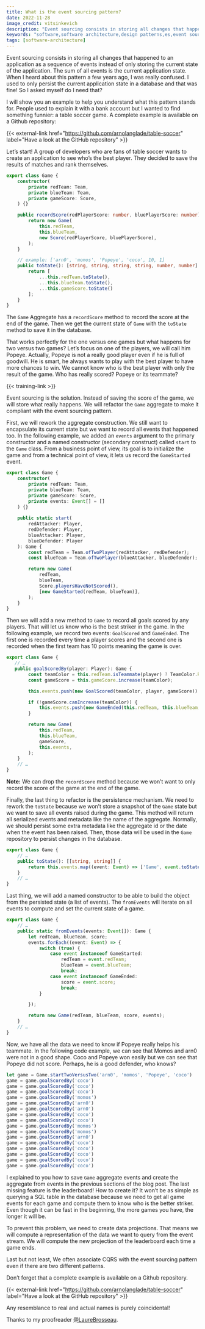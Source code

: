 ```yaml
---
title: What is the event sourcing pattern?
date: 2022-11-28
image_credit: vitsinkevich
description: "Event sourcing consists in storing all changes that happened to the application state as a sequence of events instead of only storing the current state of the application. The sum of all events makes  the current application state."
keywords: "software,software architecture,design patterns,es,event sourcing,table soccer"
tags: [software-architecture]
---
```


Event sourcing consists in storing all changes that happened to an application as a sequence of events instead of only storing the current state of the application. The sum of all events is the current application state. When I heard about this pattern a few years ago, I was really confused. I used to only persist the current application state in a database and that was fine! So I asked myself do I need that?

I will show you an example to help you understand what this pattern stands for. People used to explain it with a bank account but I wanted to find something funnier: a table soccer game. A complete example is available on a Github repository:

{{< external-link href="https://github.com/arnolanglade/table-soccer" label="Have a look at the GitHub repository" >}}

Let’s start! A group of developers who are fans of table soccer wants to create an application to see who’s the best player. They decided to save the results of matches and rank themselves.

```ts
export class Game {
    constructor(
        private redTeam: Team,
        private blueTeam: Team,
        private gameScore: Score,
    ) {}

    public recordScore(redPlayerScore: number, bluePlayerScore: number) {
        return new Game(
            this.redTeam,
            this.blueTeam,
            new Score(redPlayerScore, bluePlayerScore),
        );
    }

    // example: ['arn0', 'momos', 'Popeye', 'coco', 10, 1]
    public toState(): [string, string, string, string, number, number] {
        return [
            ...this.redTeam.toState(),
            ...this.blueTeam.toState(),
            ...this.gameScore.toState()
        ];
    }
}
```

The `Game` Aggregate has a `recordScore` method to record the score at the end of the game. Then we get the current state of `Game` with the `toState` method to save it in the database.

That works perfectly for the one versus one games but what happens for two versus two games? Let’s focus on one of the players, we will call him Popeye. Actually, Popeye is not a really good player even if he is full of goodwill. He is smart, he always wants to play with the best player to have more chances to win. We cannot know who is the best player with only the result of the game. Who has really scored? Popeye or its teammate?

{{< training-link >}}

Event sourcing is the solution. Instead of saving the score of the game, we will store what really happens. We will refactor the `Game` aggregate to make it compliant with the event sourcing pattern.

First, we will rework the aggregate construction. We still want to encapsulate its current state but we want to record all events that happened too. In the following example, we added an `events` argument to the primary constructor and a named constructor (secondary construct) called `start` to the `Game` class. From a business point of view, its goal is to initialize the game and from a technical point of view, it lets us record the `GameStarted` event.

```ts
export class Game {
    constructor(
        private redTeam: Team,
        private blueTeam: Team,
        private gameScore: Score,
        private events: Event[] = []
    ) {}
    
    public static start(
        redAttacker: Player,
        redDefender: Player,
        blueAttacker: Player,
        blueDefender: Player
    ): Game {
        const redTeam = Team.ofTwoPlayer(redAttacker, redDefender);
        const blueTeam = Team.ofTwoPlayer(blueAttacker, blueDefender);

        return new Game(
            redTeam,
            blueTeam,
            Score.playersHaveNotScored(),
            [new GameStarted(redTeam, blueTeam)],
        );
    }
}
```

Then we will add a new method to `Game` to record all goals scored by any players. That will let us know who is the best striker in the game. In the following example, we record two events: `GoalScored` and `GameEnded`. The first one is recorded every time a player scores and the second one is recorded when the first team has 10 points meaning the game is over.

```ts
export class Game { 
   // …
   public goalScoredBy(player: Player): Game {
        const teamColor = this.redTeam.isTeammate(player) ? TeamColor.Red : TeamColor.Blue;
        const gameScore = this.gameScore.increase(teamColor);

        this.events.push(new GoalScored(teamColor, player, gameScore))

        if (!gameScore.canIncrease(teamColor)) {
            this.events.push(new GameEnded(this.redTeam, this.blueTeam, gameScore))
        }

        return new Game(
            this.redTeam,
            this.blueTeam,
            gameScore,
            this.events,
        );
    }
    // …
}
```

**Note:** We can drop the `recordScore` method because we won’t want to only record the score of the game at the end of the game.

Finally, the last thing to refactor is the persistence mechanism. We need to rework the `toState` because we won’t store a snapshot of the `Game` state but we want to save all events raised during the game. This method will return all serialized events and metadata like the name of the aggregate. Normally, we should persist some extra metadata like the aggregate id or the date when the event has been raised. Then, those data will be used in the `Game` repository to persist changes in the database.

```ts
export class Game { 
    // …
    public toState(): [[string, string]] {
        return this.events.map((event: Event) => ['Game', event.toState()]);
    }
    // …
}
```

Last thing, we will add a named constructor to be able to build the object from the persisted state (a list of events). The `fromEvents` will iterate on all events to compute and set the current state of a game.

```ts
export class Game { 
    // …
    public static fromEvents(events: Event[]): Game {
        let redTeam, blueTeam, score;
        events.forEach((event: Event) => {
            switch (true) {
                case event instanceof GameStarted:
                    redTeam = event.redTeam;
                    blueTeam = event.blueTeam;
                    break;
                case event instanceof GameEnded:
                    score = event.score;
                    break;
            }

        });

        return new Game(redTeam, blueTeam, score, events);
    }
    // …
}
```

Now, we have all the data we need to know if Popeye really helps his teammate. In the following code example, we can see that Momos and arn0 were not in a good shape. Coco and Popeye won easily but we can see that Popeye did not score. Perhaps, he is a good defender, who knows?

```ts
let game = Game.startTwoVersusTwo('arn0', 'momos', 'Popeye', 'coco')
game = game.goalScoredBy('coco')
game = game.goalScoredBy('coco')
game = game.goalScoredBy('coco')
game = game.goalScoredBy('momos')
game = game.goalScoredBy('arn0')
game = game.goalScoredBy('arn0')
game = game.goalScoredBy('coco')
game = game.goalScoredBy('coco')
game = game.goalScoredBy('momos')
game = game.goalScoredBy('momos')
game = game.goalScoredBy('arn0')
game = game.goalScoredBy('coco')
game = game.goalScoredBy('coco')
game = game.goalScoredBy('coco')
game = game.goalScoredBy('coco')
game = game.goalScoredBy('coco')
```

I explained to you how to save `Game` aggregate events and create the aggregate from events in the previous sections of the blog post. The last missing feature is the leaderboard! How to create it? It won’t be as simple as querying a SQL table in the database because we need to get all game events for each game and compute them to know who is the better striker. Even though it can be fast in the beginning, the more games you have, the longer it will be.

To prevent this problem, we need to create data projections. That means we will compute a representation of the data we want to query from the event stream. We will compute the new projection of the leaderboard each time a game ends.

Last but not least, We often associate CQRS with the event sourcing pattern even if there are two different patterns.

Don’t forget that a complete example is available on a Github repository.

{{< external-link href="https://github.com/arnolanglade/table-soccer" label="Have a look at the GitHub repository" >}}

Any resemblance to real and actual names is purely coincidental!

Thanks to my proofreader [@LaureBrosseau](https://www.linkedin.com/in/laurebrosseau).
